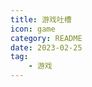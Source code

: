 ```yaml
---
title: 游戏吐槽
icon: game
category: README
date: 2023-02-25
tag:
    - 游戏
---
```


[//]: # (_**君の影 星のように —— [空之轨迹]&#40;空之轨迹.md&#41;**_)

[//]: # ()
[//]: # (_**能震撼人心的不是绝望，是爱情 —— [天津罪]&#40;天津罪.md&#41;**_)




